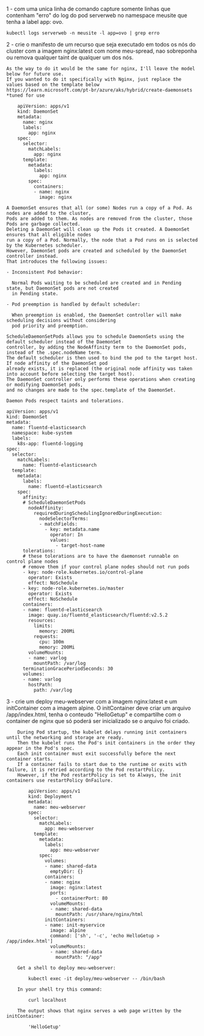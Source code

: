 1 - com uma unica linha de comando capture somente linhas que contenham "erro" do log do pod serverweb no namespace meusite que tenha a label app: ovo.

    kubectl logs serverweb -n meusite -l app=ovo | grep erro


2 - crie o manifesto de um recurso que seja executado em todos os nós do cluster com a imagem nginx:latest com nome meu-spread, nao sobreponha ou remova qualquer taint de qualquer um dos nós.

    As the way to do it would be the same for nginx, I'll leave the model below for future use.
    If you wanted to do it specifically with Nginx, just replace the values based on the template below    
    https://learn.microsoft.com/pt-br/azure/aks/hybrid/create-daemonsets *tuned for use
    
        apiVersion: apps/v1  
        kind: DaemonSet  
        metadata: 
          name: nginx 
          labels: 
            app: nginx
        spec:
          selector:
            matchLabels:
              app: nginx
          template:
            metadata:
              labels:
                app: nginx
            spec:  
              containers:  
              - name: nginx  
                image: nginx                  

    A DaemonSet ensures that all (or some) Nodes run a copy of a Pod. As nodes are added to the cluster,
    Pods are added to them. As nodes are removed from the cluster, those Pods are garbage collected.
    Deleting a DaemonSet will clean up the Pods it created. A DaemonSet ensures that all eligible nodes
    run a copy of a Pod. Normally, the node that a Pod runs on is selected by the Kubernetes scheduler.
    However, DaemonSet pods are created and scheduled by the DaemonSet controller instead.
    That introduces the following issues:

    - Inconsistent Pod behavior:
    
      Normal Pods waiting to be scheduled are created and in Pending state, but DaemonSet pods are not created
      in Pending state.

    - Pod preemption is handled by default scheduler:
    
      When preemption is enabled, the DaemonSet controller will make scheduling decisions without considering
      pod priority and preemption.

    ScheduleDaemonSetPods allows you to schedule DaemonSets using the default scheduler instead of the DaemonSet
    controller, by adding the NodeAffinity term to the DaemonSet pods, instead of the .spec.nodeName term.
    The default scheduler is then used to bind the pod to the target host. If node affinity of the DaemonSet pod
    already exists, it is replaced (the original node affinity was taken into account before selecting the target host).
    The DaemonSet controller only performs these operations when creating or modifying DaemonSet pods,
    and no changes are made to the spec.template of the DaemonSet.
    
    Daemon Pods respect taints and tolerations.

    apiVersion: apps/v1
    kind: DaemonSet
    metadata:
      name: fluentd-elasticsearch
      namespace: kube-system
      labels:
        k8s-app: fluentd-logging
    spec:
      selector:
        matchLabels:
          name: fluentd-elasticsearch
      template:
        metadata:
          labels:
            name: fluentd-elasticsearch
        spec:
          affinity:
          # ScheduleDaemonSetPods
            nodeAffinity:
              requiredDuringSchedulingIgnoredDuringExecution:
                nodeSelectorTerms:
                - matchFields:
                  - key: metadata.name
                    operator: In
                    values:
                      - target-host-name
          tolerations:
          # these tolerations are to have the daemonset runnable on control plane nodes
          # remove them if your control plane nodes should not run pods
          - key: node-role.kubernetes.io/control-plane
            operator: Exists
            effect: NoSchedule
          - key: node-role.kubernetes.io/master
            operator: Exists
            effect: NoSchedule
          containers:
          - name: fluentd-elasticsearch
            image: quay.io/fluentd_elasticsearch/fluentd:v2.5.2
            resources:
              limits:
                memory: 200Mi
              requests:
                cpu: 100m
                memory: 200Mi
            volumeMounts:
            - name: varlog
              mountPath: /var/log
          terminationGracePeriodSeconds: 30
          volumes:
          - name: varlog
            hostPath:
              path: /var/log
              
3 - crie um deploy meu-webserver com a imagem nginx:latest e um initContainer com a imagem alpine. O initContainer deve criar um arquivo /app/index.html, tenha o conteudo "HelloGetup" e compartilhe com o container de nginx que só poderá ser inicializado se o arquivo foi criado.

        During Pod startup, the kubelet delays running init containers until the networking and storage are ready.
        Then the kubelet runs the Pod's init containers in the order they appear in the Pod's spec.
        Each init container must exit successfully before the next container starts.
        If a container fails to start due to the runtime or exits with failure, it is retried according to the Pod restartPolicy.
        However, if the Pod restartPolicy is set to Always, the init containers use restartPolicy OnFailure.
   
            apiVersion: apps/v1
            kind: Deployment
            metadata:
              name: meu-webserver
            spec:
              selector:
                matchLabels:
                  app: meu-webserver
              template:
                metadata:
                  labels:
                    app: meu-webserver
                spec:                        
                  volumes:
                  - name: shared-data
                    emptyDir: {}
                  containers:
                  - name: nginx
                    image: nginx:latest
                    ports:
                      - containerPort: 80
                    volumeMounts:
                    - name: shared-data
                      mountPath: /usr/share/nginx/html            
                  initContainers:
                  - name: init-myservice
                    image: alpine 
                    command: ['sh', '-c', 'echo HelloGetup > /app/index.html']
                    volumeMounts:
                    - name: shared-data
                      mountPath: "/app"   
   
        Get a shell to deploy meu-webserver:
        
            kubectl exec -it deploy/meu-webserver -- /bin/bash
           
        In your shell try this command:
        
            curl localhost

        The output shows that nginx serves a web page written by the initContainer:

            'HelloGetup'
